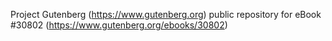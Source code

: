 Project Gutenberg (https://www.gutenberg.org) public repository for eBook #30802 (https://www.gutenberg.org/ebooks/30802)
